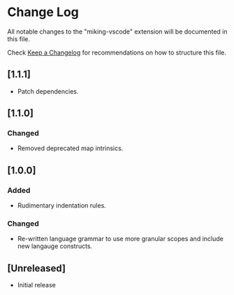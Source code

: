 # Change Log
All notable changes to the "miking-vscode" extension will be documented in this file.

Check [Keep a Changelog](http://keepachangelog.com/) for recommendations on how to structure this file.

## [1.1.1]

- Patch dependencies.

## [1.1.0]

### Changed

- Removed deprecated map intrinsics.

## [1.0.0]

### Added

- Rudimentary indentation rules.

### Changed

- Re-written language grammar to use more granular scopes and include new langauge constructs.

## [Unreleased]
- Initial release
